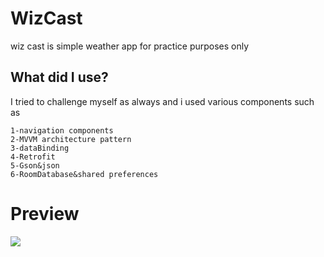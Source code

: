 # WizCast
 wiz cast is simple weather app for practice purposes only 
 
 ## What did I use?
 I tried to challenge myself as always and i used various components such as
 
    1-navigation components
    2-MVVM architecture pattern
    3-dataBinding 
    4-Retrofit
    5-Gson&json
    6-RoomDatabase&shared preferences
# Preview

![](preview/wezcast_AdobeCreativeCloudExpress.gif)
